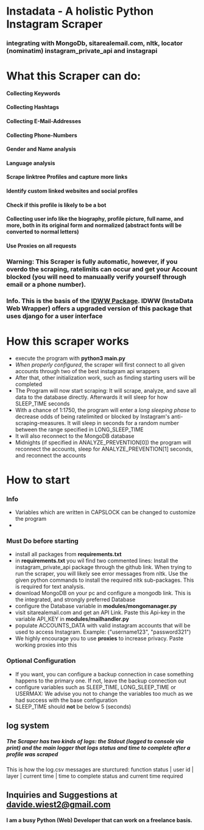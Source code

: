 # Instadata - A holistic Python Instagram Scraper
### integrating with MongoDb, sitarealemail.com, nltk, locator (nominatim) instagram_private_api and instagrapi
# What this Scraper can do:
#### Collecting Keywords
#### Collecting Hashtags
#### Collecting **E-Mail-Addresses**
#### Collecting **Phone-Numbers**
#### **Gender** and **Name** analysis
#### **Language** analysis
#### **Scrape linktree Profiles** and capture more links
#### Identify **custom linked websites** and **social profiles**
#### Check if this profile is likely to be a bot
#### Collecting user info like the biography, profile picture, full name, and more, both in its original form and **normalized** (abstract fonts will be converted to normal letters) 
#### Use Proxies on **all** requests

### Warning: This Scraper is **fully automatic**, however, if you overdo the scraping, **ratelimits** can occur and get your Account **blocked** (you will need to manuaally verify yourself through email or a phone number).

### Info. This is the basis of the [IDWW Package](https://github.com/DavideWiest/idww). IDWW (InstaData Web Wrapper) offers a upgraded version of this package that uses django for a **user interface**


# How this scraper works
- execute the program with **python3 main.py**
- *When properly configured*, the scraper will first connect to all given accounts through two of the best instagram api wrappers
- After that, other initialization work, such as finding starting users will be completed
- The Program will now start scraping: It will scrape, analyze, and save all data to the database directly. Afterwards it will sleep for how SLEEP_TIME seconds
- With a chance of 1:1750, the program will enter a *long sleeping phase* to decrease odds of being ratelimited or blocked by Instagram's anti-scraping-measures. It will sleep in seconds for a random number between the range specified in LONG_SLEEP_TIME
- It will also reconnect to the MongoDB database 
- Midnights (if specified in ANALYZE_PREVENTION[0]) the program will reconnect the accounts, sleep for ANALYZE_PREVENTION[1] seconds, and reconnect the accounts

# How to start

### Info
- Variables which are written in CAPSLOCK can be changed to customize the program
- 
### Must Do before starting
- install all packages from **requirements.txt**
- in **requirements.txt** you wil find two commented lines: Install the instagram_private_api package through the github link. When trying to run the scraper, you will likely see error messages from nltk. Use the given python commands to install the required nltk sub-packages. This is required for text analysis.
- download MongoDB on your pc and configure a mongodb link. This is the integrated, and strongly preferred Database
- configure the Database variable in **modules/mongomanager.py**
- visit sitarealemail.com and get an API Link. Paste this Api-key in the variable API_KEY in **modules/mailhandler.py**
- populate ACCOUNTS_DATA with valid instagram accounts that will be used to access Instagram. Example: ("username123", "password321")
- We highly encourage you to use **proxies** to increase privacy. Paste working proxies into this 

### Optional Configuration
- If you want, you can configure a backup connection in case something happens to the primary one. If not, leave the backup connection out
- configure variables such as SLEEP_TIME, LONG_SLEEP_TIME or USERMAX: We advise you not to change the variables too much as we had success with the base configuration
- SLEEP_TIME should **not** be below 5 (seconds)


## log system

##### The Scraper has two kinds of logs: the Stdout (logged to console via print) and the main logger that logs status and time to complete after a profile was scraped 
This is how the log.csv messages are sturctured: function status | user id | layer | current time | time to complete
status and current time required

## Inquiries and Suggestions at **[davide.wiest2@gmail.com](mailto:davide.wiest2@gmail.com)**
#### I am a busy Python (Web) Developer that can work on a freelance basis.

